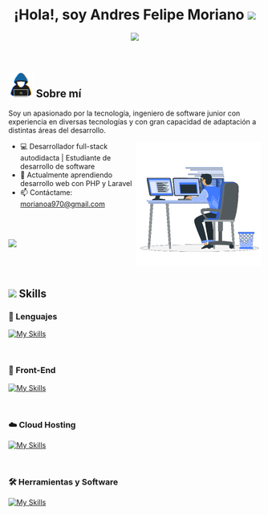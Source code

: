 <h1 align="center">
  <b>¡Hola!, soy Andres Felipe Moriano</b> 
  <img src="https://media.giphy.com/media/hvRJCLFzcasrR4ia7z/giphy.gif" width="35" />
</h1>

<p align="center">
  <a href="https://github.com/DenverCoder1/readme-typing-svg">
    <img 
      src="https://readme-typing-svg.herokuapp.com?font=Time+New+Roman&color=cyan&size=25&center=true&vCenter=true&width=600&height=100&lines=¡Bienvenid@+a+mi+perfil!;Desarrollador+Front-End+Autodidacta;Estudiante+de+Ingeniería+de+Software;Apasionado+por+la+tecnología+y+el+aprendizaje+continuo"
    />
  </a>
</p>

<br>

## <picture><img src="https://github.com/0xAbdulKhalid/0xAbdulKhalid/raw/main/assets/mdImages/about_me.gif" width="50px" /></picture> Sobre mí

<p>
  Soy un apasionado por la tecnología, ingeniero de software junior con experiencia en diversas tecnologías y con gran capacidad de adaptación a distintas áreas del desarrollo.
</p>

<picture>
  <img align="right" src="https://github.com/0xAbdulKhalid/0xAbdulKhalid/raw/main/assets/mdImages/Right_Side.gif" width="250px" />
</picture>

- 💻 Desarrollador full-stack autodidacta | Estudiante de desarrollo de software  
- 🌱 Actualmente aprendiendo desarrollo web con PHP y Laravel  
- 📫 Contáctame: [morianoa970@gmail.com](mailto:morianoa970@gmail.com)

<br><br>

<img src="https://user-images.githubusercontent.com/73097560/115834477-dbab4500-a447-11eb-908a-139a6edaec5c.gif" />

<br><br>

## <img src="https://media2.giphy.com/media/QssGEmpkyEOhBCb7e1/giphy.gif" width="25" /> **Skills**

<p align="center">

### 🧠 Lenguajes  
[![My Skills](https://skillicons.dev/icons?i=java,python,jquery,typescript,jest,php&theme=dark)](https://skillicons.dev)

<br>

### 🎨 Front-End  
[![My Skills](https://skillicons.dev/icons?i=html,css,javascript,bootstrap,react,vite,angular,figma&theme=dark)](https://skillicons.dev)

<br>

### ☁️ Cloud Hosting  
[![My Skills](https://skillicons.dev/icons?i=github&theme=dark)](https://skillicons.dev)

<br>

### 🛠️ Herramientas y Software  
[![My Skills](https://skillicons.dev/icons?i=git,github,gtk,idea,mysql,npm,notion,vscode,windows,linux&theme=dark)](https://skillicons.dev)

</p>
